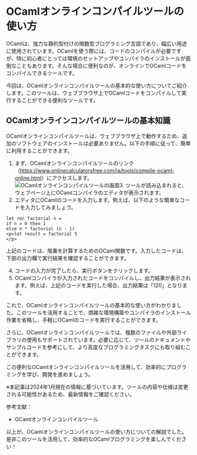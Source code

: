 OCamlオンラインコンパイルツールの使い方
======================

OCamlは、強力な静的型付けの関数型プログラミング言語であり、幅広い用途に使用されています。OCamlを使う際には、コードのコンパイルが必要ですが、特に初心者にとっては環境のセットアップやコンパイラのインストールが面倒なこともあります。そんな場合に便利なのが、オンラインでOCamlコードをコンパイルできるツールです。

今回は、OCamlオンラインコンパイルツールの基本的な使い方についてご紹介します。このツールは、ウェブブラウザ上でOCamlコードをコンパイルして実行することができる便利なツールです。

OCamlオンラインコンパイルツールの基本知識
-----------------------

OCamlオンラインコンパイルツールは、ウェブブラウザ上で動作するため、追加のソフトウェアのインストールは必要ありません。以下の手順に従って、簡単に利用することができます。

1. まず、OCamlオンラインコンパイルツールのリンク（<https://www.onlinecalculatorsfree.com/ja/tools/compile-ocaml-online.html>）にアクセスします。
![OCamlオンラインコンパイルツールの画面](tool_screenshot.png)3. ツールが読み込まれると、ウェブページ上にOCamlコンパイラのエディタが表示されます。
4. エディタにOCamlのコードを入力します。例えば、以下のような簡単なコードを入力してみましょう。

```
let rec factorial n =
if n = 0 then 1
else n * factorial (n - 1)
<p>let result = factorial 5
</p>
```

上記のコードは、階乗を計算するためのOCaml関数です。入力したコードは、下部の出力欄で実行結果を確認することができます。

4. コードの入力が完了したら、実行ボタンをクリックします。
5. OCamlコンパイラが入力されたコードをコンパイルし、出力結果が表示されます。例えば、上記のコードを実行した場合、出力結果は「120」となります。

これで、OCamlオンラインコンパイルツールの基本的な使い方がわかりました。このツールを活用することで、煩雑な環境構築やコンパイラのインストール作業を省略し、手軽にOCamlのコードを実行することができます。

さらに、OCamlオンラインコンパイルツールでは、複数のファイルや外部ライブラリの使用もサポートされています。必要に応じて、ツールのドキュメントやサンプルコードを参考にして、より高度なプログラミングタスクにも取り組むことができます。

この便利なOCamlオンラインコンパイルツールを活用して、効率的にプログラミングを学び、開発を進めましょう。

※本記事は2024年1月現在の情報に基づいています。ツールの内容や仕様は変更される可能性があるため、最新情報をご確認ください。

参考文献：

- OCamlオンラインコンパイルツール

以上が、OCamlオンラインコンパイルツールの使い方についての解説でした。是非このツールを活用して、効率的なOCamlプログラミングを楽しんでください！